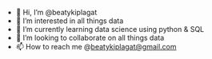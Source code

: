 - 👋 Hi, I’m @beatykiplagat
- 👀 I’m interested in all things data
- 🌱 I’m currently learning data science using python & SQL
- 💞️ I’m looking to collaborate on all things data
- 📫 How to reach me @beatykiplagat@gmail.com

<!---
beatricekiplagat/beatricekiplagat is a ✨ special ✨ repository because its `README.md` (this file) appears on your GitHub profile.
You can click the Preview link to take a look at your changes.
--->

